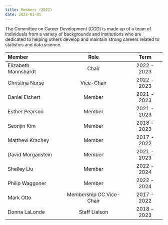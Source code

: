 ```yaml
---
title: Members (2022)
date: 2022-01-01
---
```


The Committee on Career Development (CCD) is made up of a team of individuals from a variety of backgrounds and institutions who are dedicated to helping others develop and maintain strong careers related to statistics and data science. 

<div align="center">

Member                |             Role          |     Term    |
|:--------------------|:-------------------------:|:-----------:|
Elizabeth Mannshardt  | Chair                     | 2022 - 2023 |
Christina Nurse       | Vice-Chair                | 2022 - 2023 |
Daniel Elchert        | Member                    | 2021 - 2023 |
Esther Pearson        | Member                    | 2021 - 2023 |
Seonjin Kim           | Member                    | 2018 - 2023 |
Matthew Krachey       | Member                    | 2017 - 2022 |
David Morganstein     | Member                    | 2021 - 2023 |
Shelley Liu           | Member                    | 2022 - 2024 |
Philip Waggoner       | Member                    | 2022 - 2024 |
Mark Otto             | Membership CC Vice-Chair  | 2017 - 2022 |
Donna LaLonde         | Staff Liaison             | 2018 - 2023 

</div>